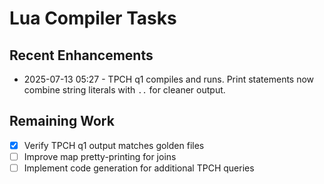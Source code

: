 # Lua Compiler Tasks

## Recent Enhancements
- 2025-07-13 05:27 - TPCH q1 compiles and runs. Print statements now combine string literals with `..` for cleaner output.

## Remaining Work
- [x] Verify TPCH q1 output matches golden files
- [ ] Improve map pretty-printing for joins
- [ ] Implement code generation for additional TPCH queries
